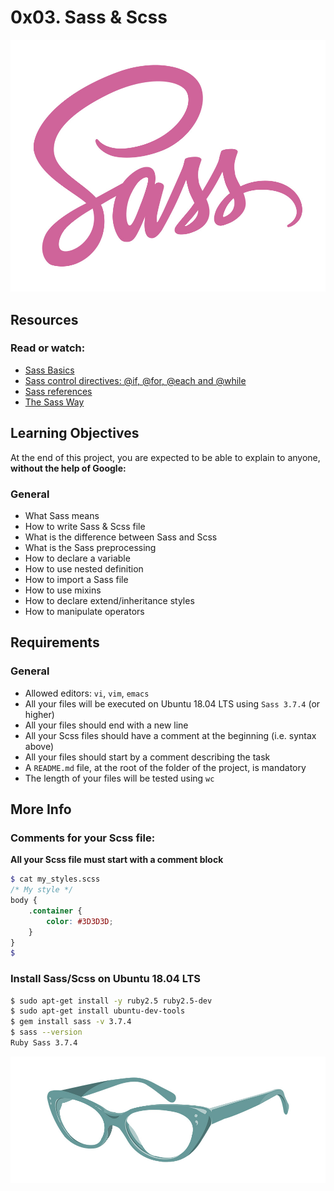 # 0x03. Sass & Scss

![](https://github.com/Cristhian-Carbonell/holbertonschool-web_front_end/blob/main/0x03-sass_scss/image/sass.jpg?raw=true)

## Resources
### Read or watch:

- [Sass Basics](https://sass-lang.com/guide)
- [Sass control directives: @if, @for, @each and @while](https://www.tutorialsteacher.com/sass/sass-control-directives)
- [Sass references](https://sass-lang.com/documentation)
- [The Sass Way](https://thesassway.com/)

## Learning Objectives
At the end of this project, you are expected to be able to explain to anyone, **without the help of Google:**

### General
- What Sass means
- How to write Sass & Scss file
- What is the difference between Sass and Scss
- What is the Sass preprocessing
- How to declare a variable
- How to use nested definition
- How to import a Sass file
- How to use mixins
- How to declare extend/inheritance styles
- How to manipulate operators

## Requirements
### General
- Allowed editors: ```vi```, ```vim```, ```emacs```
- All your files will be executed on Ubuntu 18.04 LTS using ```Sass 3.7.4``` (or higher)
- All your files should end with a new line
- All your Scss files should have a comment at the beginning (i.e. syntax above)
- All your files should start by a comment describing the task
- A ```README.md``` file, at the root of the folder of the project, is mandatory
- The length of your files will be tested using ```wc```

## More Info
### **Comments for your Scss file:**
**All your Scss file must start with a comment block**

```scss
$ cat my_styles.scss
/* My style */
body {
    .container {
        color: #3D3D3D;
    }
}
$
```

### **Install Sass/Scss on Ubuntu 18.04 LTS**
```bash
$ sudo apt-get install -y ruby2.5 ruby2.5-dev
$ sudo apt-get install ubuntu-dev-tools
$ gem install sass -v 3.7.4
$ sass --version
Ruby Sass 3.7.4
```

![](https://github.com/Cristhian-Carbonell/holbertonschool-web_front_end/blob/main/0x03-sass_scss/image/scss.jpg?raw=true)